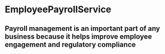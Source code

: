 # EmployeePayrollService

## Payroll management is an important part of any business because it helps improve employee engagement and regulatory compliance
